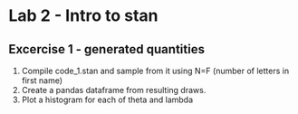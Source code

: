 # Lab 2 -  Intro to stan

## Excercise 1 - generated quantities
1. Compile code_1.stan and sample from it using N=F (number of letters in first name)
2. Create a pandas dataframe from resulting draws.
3. Plot a histogram for each of theta and lambda
